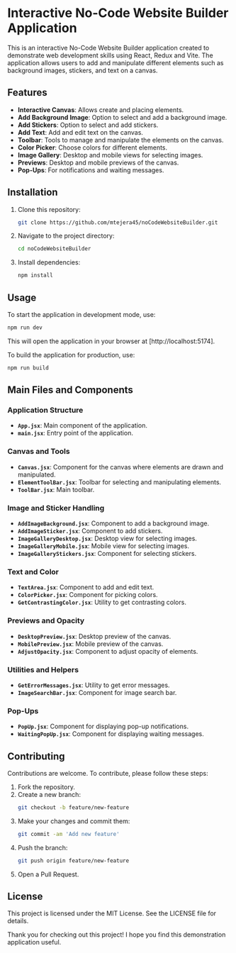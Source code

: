 # Interactive No-Code Website Builder Application

This is an interactive No-Code Website Builder application created to demonstrate web development skills using React, Redux and Vite. The application allows users to add and manipulate different elements such as background images, stickers, and text on a canvas.

## Features

- **Interactive Canvas**: Allows create and placing elements.
- **Add Background Image**: Option to select and add a background image.
- **Add Stickers**: Option to select and add stickers.
- **Add Text**: Add and edit text on the canvas.
- **Toolbar**: Tools to manage and manipulate the elements on the canvas.
- **Color Picker**: Choose colors for different elements.
- **Image Gallery**: Desktop and mobile views for selecting images.
- **Previews**: Desktop and mobile previews of the canvas.
- **Pop-Ups**: For notifications and waiting messages.

## Installation

1. Clone this repository:
    ```sh
    git clone https://github.com/mtejera45/noCodeWebsiteBuilder.git
    ```
2. Navigate to the project directory:
    ```sh
    cd noCodeWebsiteBuilder
    ```
3. Install dependencies:
    ```sh
    npm install
    ```

## Usage

To start the application in development mode, use:
```sh
npm run dev
```
This will open the application in your browser at [http://localhost:5174].

To build the application for production, use:
```sh
npm run build
```

## Main Files and Components

### Application Structure
- **`App.jsx`**: Main component of the application.
- **`main.jsx`**: Entry point of the application.

### Canvas and Tools
- **`Canvas.jsx`**: Component for the canvas where elements are drawn and manipulated.
- **`ElementToolBar.jsx`**: Toolbar for selecting and manipulating elements.
- **`ToolBar.jsx`**: Main toolbar.

### Image and Sticker Handling
- **`AddImageBackground.jsx`**: Component to add a background image.
- **`AddImageSticker.jsx`**: Component to add stickers.
- **`ImageGalleryDesktop.jsx`**: Desktop view for selecting images.
- **`ImageGalleryMobile.jsx`**: Mobile view for selecting images.
- **`ImageGalleryStickers.jsx`**: Component for selecting stickers.

### Text and Color
- **`TextArea.jsx`**: Component to add and edit text.
- **`ColorPicker.jsx`**: Component for picking colors.
- **`GetContrastingColor.jsx`**: Utility to get contrasting colors.

### Previews and Opacity
- **`DesktopPreview.jsx`**: Desktop preview of the canvas.
- **`MobilePreview.jsx`**: Mobile preview of the canvas.
- **`AdjustOpacity.jsx`**: Component to adjust opacity of elements.

### Utilities and Helpers
- **`GetErrorMessages.jsx`**: Utility to get error messages.
- **`ImageSearchBar.jsx`**: Component for image search bar.

### Pop-Ups
- **`PopUp.jsx`**: Component for displaying pop-up notifications.
- **`WaitingPopUp.jsx`**: Component for displaying waiting messages.

## Contributing

Contributions are welcome. To contribute, please follow these steps:

1. Fork the repository.
2. Create a new branch:
    ```sh
    git checkout -b feature/new-feature
    ```
3. Make your changes and commit them:
    ```sh
    git commit -am 'Add new feature'
    ```
4. Push the branch:
    ```sh
    git push origin feature/new-feature
    ```
5. Open a Pull Request.

## License

This project is licensed under the MIT License. See the LICENSE file for details.

Thank you for checking out this project! I hope you find this demonstration application useful.
